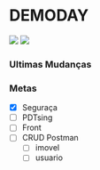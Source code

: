 # DEMODAY
![](https://img.shields.io/github/last-commit/Gabriel-Santiago/Mandacaru_Desafio3?label=ultimo%20commit&style=flat) ![](https://img.shields.io/badge/status-incompleto-red.svg)

### Ultimas Mudanças

### Metas
- [X] Seguraça
- [ ] PDTsing
- [ ] Front
- [ ] CRUD Postman
	- [ ] imovel
	- [ ] usuario